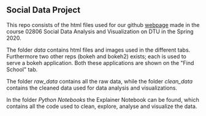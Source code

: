 ## Social Data Project

This repo consists of the html files used for our github [webpage](nyc-public-schools.github.io) made in the course 02806 Social Data Analysis and Visualization on DTU in the Spring 2020.

The folder <i>data</i> contains html files and images used in the different tabs. Furthermore two other reps (bokeh and bokeh2) exists; each is used to serve a bokeh application. Both these applications are shown on the "Find School" tab. 

The folder <i>raw_data</i> contains all the raw data, while the folder <i>clean_data</i> contains the cleaned data used for data analysis and visualizations. 

In the folder <i> Python Notebooks </i> the Explainer Notebook can be found, which contains all the code used to clean, explore, analyse and visualize the data. 
